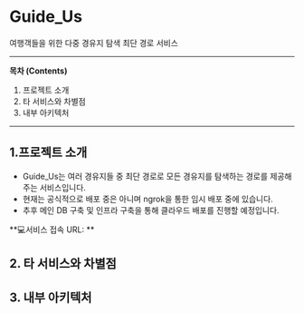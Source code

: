 # Guide_Us
여행객들을 위한 다중 경유지 탐색 최단 경로 서비스

___
**목차 (Contents)**
1. 프로젝트 소개
2. 타 서비스와 차별점
3. 내부 아키텍처
___

## 1.프로젝트 소개

- Guide_Us는 여러 경유지들 중 최단 경로로 모든 경유지를 탐색하는 경로를 제공해주는 서비스입니다.
- 현재는 공식적으로 배포 중은 아니며 ngrok을 통한 임시 배포 중에 있습니다.
- 추후 메인 DB 구축 및 인프라 구축을 통해 클라우드 배포를 진행할 예정입니다.

**💻서비스 접속 URL: **


## 2. 타 서비스와 차별점


## 3. 내부 아키텍처


